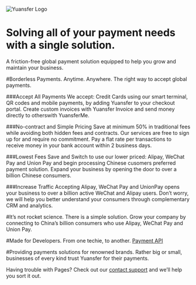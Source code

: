 ![Yuansfer Logo](https://www.yuansfer.com/wp-content/uploads/2019/03/logo.png)

# Solving all of your payment needs with a single solution.
A friction-free global payment solution equipped to
help you grow and maintain your business.

#Borderless Payments. Anytime. Anywhere.
The right way to accept global payments.

###Accept All Payments
We accept: Credit Cards using our smart terminal, QR codes and mobile payments, by adding Yuansfer to your checkout portal. Create custom invoices with Yuansfer Invoice and send money directly to otherswith YuansferMe.

###No-contract and Simple Pricing
Save at minimum 50% in traditional fees while avoiding both hidden fees and contracts. Our services are free to sign up for and require no commitment. Pay a flat rate per transactions to receive money in your bank account within 2 business days.

###Lowest Fees
Save and Switch to use our lower priced: Alipay, WeChat Pay and Union Pay and begin processing  Chinese cusomers preferred payment solution. Expand your business by opening the door to over a billion Chinese consumers.

###Increase Traffic
Accepting Alipay, WeChat Pay and UnionPay opens your business to over a billion active WeChat and Alipay users. Don’t worry, we will help you better understand your consumers through complementary CRM and analytics.

#It’s not rocket science. There is a simple solution.
Grow your company by connecting to China’s billion consumers who use Alipay, WeChat Pay and Union Pay.

#Made for Developers.
From one techie, to another.
[Payment API](https://docs.yuansfer.com)

#Providing payments solutions for renowned brands.
Rather big or small, businesses of every kind trust Yuansfer for their payments.

Having trouble with Pages? Check out our [contact support](https://github.com/contact) and we’ll help you sort it out.
